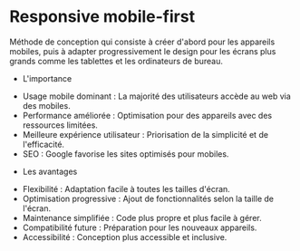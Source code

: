 # Responsive mobile-first

Méthode de conception qui consiste à créer d'abord pour les appareils mobiles, puis à adapter progressivement le design pour les écrans plus grands comme les tablettes et les ordinateurs de bureau.

* L'importance

- Usage mobile dominant : La majorité des utilisateurs accède au web via des mobiles.
- Performance améliorée : Optimisation pour des appareils avec des ressources limitées.
- Meilleure expérience utilisateur : Priorisation de la simplicité et de l'efficacité.
- SEO : Google favorise les sites optimisés pour mobiles.

* Les avantages

- Flexibilité : Adaptation facile à toutes les tailles d'écran.
- Optimisation progressive : Ajout de fonctionnalités selon la taille de l'écran.
- Maintenance simplifiée : Code plus propre et plus facile à gérer.
- Compatibilité future : Préparation pour les nouveaux appareils.
- Accessibilité : Conception plus accessible et inclusive.